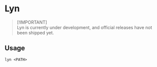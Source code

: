 # Lyn
> [!IMPORTANT]\
> Lyn is currently under development, and official releases have not been shipped yet.

## Usage
```
lyn <PATH>
```
